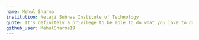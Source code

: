 ```yaml
---
name: Mehul Sharma
institution: Netaji Subhas Institute of Technology
quote: It's definitely a privilege to be able to do what you love to do.
github_user: MehulSharma19
---
```

